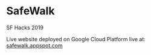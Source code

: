 # SafeWalk
SF Hacks 2019

Live website deployed on Google Cloud Platform live at: [safewalk.appspot.com](http://safewalk.appspot.com)
